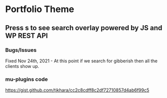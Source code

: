 # Portfolio Theme

## Press s to see search overlay powered by JS and WP REST API

### Bugs/Issues

Fixed Nov 24th, 2021 - At this point if we search for gibberish then all the clients show up.

### mu-plugins code

https://gist.github.com/tjkhara/cc2c8cdff8c2df72710857d4ab6f99c5
